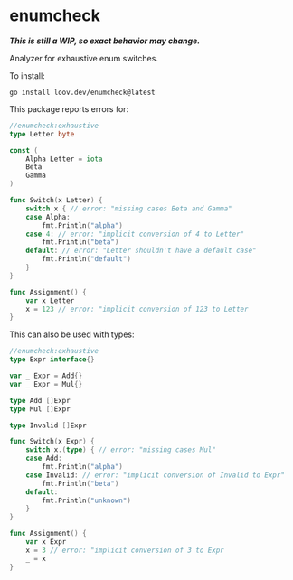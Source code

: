 # enumcheck

***This is still a WIP, so exact behavior may change.***

Analyzer for exhaustive enum switches.

To install:

```
go install loov.dev/enumcheck@latest
```

This package reports errors for:

``` go
//enumcheck:exhaustive
type Letter byte

const (
	Alpha Letter = iota
	Beta
	Gamma
)

func Switch(x Letter) {
	switch x { // error: "missing cases Beta and Gamma"
	case Alpha:
		fmt.Println("alpha")
	case 4: // error: "implicit conversion of 4 to Letter"
		fmt.Println("beta")
	default: // error: "Letter shouldn't have a default case"
		fmt.Println("default")
	}
}

func Assignment() {
    var x Letter
    x = 123 // error: "implicit conversion of 123 to Letter
}

```

This can also be used with types:

``` go
//enumcheck:exhaustive
type Expr interface{}

var _ Expr = Add{}
var _ Expr = Mul{}

type Add []Expr
type Mul []Expr

type Invalid []Expr

func Switch(x Expr) {
	switch x.(type) { // error: "missing cases Mul"
	case Add:
		fmt.Println("alpha")
	case Invalid: // error: "implicit conversion of Invalid to Expr"
		fmt.Println("beta")
	default:
		fmt.Println("unknown")
	}
}

func Assignment() {
	var x Expr
	x = 3 // error: "implicit conversion of 3 to Expr
	_ = x
}
```